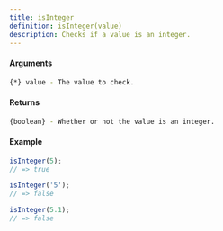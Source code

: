 ```yaml
---
title: isInteger
definition: isInteger(value)
description: Checks if a value is an integer.
---
```



#### Arguments


```bash
{*} value - The value to check.
```


#### Returns


```bash
{boolean} - Whether or not the value is an integer.
```


#### Example


```ts
isInteger(5);
// => true

isInteger('5');
// => false

isInteger(5.1);
// => false
```